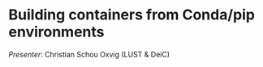 # Building containers from Conda/pip environments

*Presenter*: Christian Schou Oxvig (LUST & DeiC)

